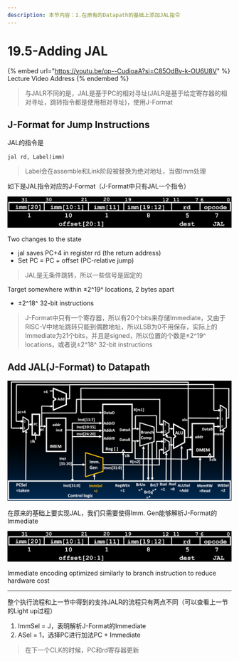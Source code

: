 ```yaml
---
description: 本节内容：1.在原有的Datapath的基础上添加JAL指令
---
```


# 19.5-Adding JAL

{% embed url="https://youtu.be/op--CudioaA?si=C85OdBv-k-OU6U8V" %}
Lecture Video Address
{% endembed %}

> 与JALR不同的是，JAL是基于PC的相对寻址(JALR是基于给定寄存器的相对寻址，跳转指令都是使用相对寻址)，使用J-Format

## J-Format for Jump Instructions

JAL的指令是

```assembly
jal rd, Label(imm)
```

> Label会在assemble和Link阶段被替换为绝对地址，当做Imm处理

如下是JAL指令对应的J-Format（J-Format中只有JAL一个指令）

![J-Format](../lec12-risc-v-instruction-formats-ii/.image/image-20240607204117200.png)

Two changes to the state

- jal saves PC+4 in register rd (the return address)
- Set PC = PC + offset (PC-relative jump)

> JAL是无条件跳转，所以一些信号是固定的

Target somewhere within ±2^19^ locations, 2 bytes apart

- ±2^18^ 32-bit instructions

> J-Format中只有一个寄存器，所以有20个bits来存储Immediate，又由于RISC-V中地址跳转只能到偶数地址，所以LSB为0不用保存，实际上的Immediate为21个bits，并且是signed，所以位置的个数是±2^19^ locations，或者说±2^18^ 32-bit instructions

## Add JAL(J-Format) to Datapath

![J-Format Datapath](.image/image-20240615144855582.png)

在原来的基础上要实现JAL，我们只需要使得Imm. Gen能够解析J-Format的Immediate

![J-Format](../lec12-risc-v-instruction-formats-ii/.image/image-20240607204117200.png)

Immediate encoding optimized similarly to branch instruction to reduce hardware cost

---

整个执行流程和上一节中得到的支持JALR的流程只有两点不同（可以查看上一节的Light up过程）

1. ImmSel = J，表明解析J-Format的Immediate
2. ASel = 1，选择PC进行加法PC + Immediate

> 在下一个CLK的时候，PC和rd寄存器更新
